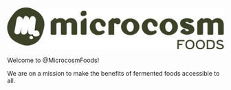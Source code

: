 ![](../img/Logo-Full-Landscape_MicrocosmFoods.png)

Welcome to @MicrocosmFoods! 

We are on a mission to make the benefits of fermented foods accessible to all. 

